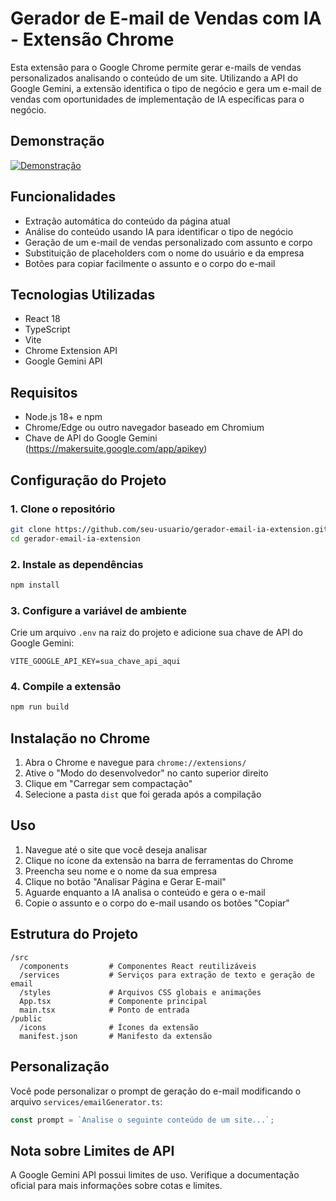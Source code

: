 # Gerador de E-mail de Vendas com IA - Extensão Chrome

Esta extensão para o Google Chrome permite gerar e-mails de vendas personalizados analisando o conteúdo de um site. Utilizando a API do Google Gemini, a extensão identifica o tipo de negócio e gera um e-mail de vendas com oportunidades de implementação de IA específicas para o negócio.

## Demonstração

[![Demonstração](https://img.youtube.com/vi/Gj_4SDOxSRU/maxresdefault.jpg)](https://www.youtube.com/watch?v=Gj_4SDOxSRU)

## Funcionalidades

- Extração automática do conteúdo da página atual
- Análise do conteúdo usando IA para identificar o tipo de negócio
- Geração de um e-mail de vendas personalizado com assunto e corpo
- Substituição de placeholders com o nome do usuário e da empresa
- Botões para copiar facilmente o assunto e o corpo do e-mail

## Tecnologias Utilizadas

- React 18
- TypeScript
- Vite
- Chrome Extension API
- Google Gemini API

## Requisitos

- Node.js 18+ e npm
- Chrome/Edge ou outro navegador baseado em Chromium
- Chave de API do Google Gemini (https://makersuite.google.com/app/apikey)

## Configuração do Projeto

### 1. Clone o repositório

```bash
git clone https://github.com/seu-usuario/gerador-email-ia-extension.git
cd gerador-email-ia-extension
```

### 2. Instale as dependências

```bash
npm install
```

### 3. Configure a variável de ambiente

Crie um arquivo `.env` na raiz do projeto e adicione sua chave de API do Google Gemini:

```
VITE_GOOGLE_API_KEY=sua_chave_api_aqui
```

### 4. Compile a extensão

```bash
npm run build
```

## Instalação no Chrome

1. Abra o Chrome e navegue para `chrome://extensions/`
2. Ative o "Modo do desenvolvedor" no canto superior direito
3. Clique em "Carregar sem compactação"
4. Selecione a pasta `dist` que foi gerada após a compilação

## Uso

1. Navegue até o site que você deseja analisar
2. Clique no ícone da extensão na barra de ferramentas do Chrome
3. Preencha seu nome e o nome da sua empresa
4. Clique no botão "Analisar Página e Gerar E-mail"
5. Aguarde enquanto a IA analisa o conteúdo e gera o e-mail
6. Copie o assunto e o corpo do e-mail usando os botões "Copiar"

## Estrutura do Projeto

```
/src
  /components         # Componentes React reutilizáveis
  /services           # Serviços para extração de texto e geração de email
  /styles             # Arquivos CSS globais e animações
  App.tsx             # Componente principal
  main.tsx            # Ponto de entrada
/public
  /icons              # Ícones da extensão
  manifest.json       # Manifesto da extensão
```

## Personalização

Você pode personalizar o prompt de geração do e-mail modificando o arquivo `services/emailGenerator.ts`:

```typescript
const prompt = `Analise o seguinte conteúdo de um site...`;
```

## Nota sobre Limites de API

A Google Gemini API possui limites de uso. Verifique a documentação oficial para mais informações sobre cotas e limites.
